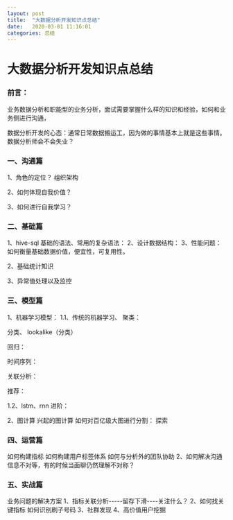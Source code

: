 ```yaml
---
layout: post
title:  "大数据分析开发知识点总结"
date:   2020-03-01 11:16:01
categories: 总结
---
```


# 大数据分析开发知识点总结



### 前言：

业务数据分析和职能型的业务分析，面试需要掌握什么样的知识和经验，如何和业务侧进行沟通，

数据分析开发的心态：通常日常数据搬运工，因为做的事情基本上就是这些事情。
数据分析师会不会失业？

### 一、沟通篇

1、角色的定位？
组织架构

2、如何体现自我价值？


3、如何进行自我学习？


###  二、基础篇

1、hive-sql
基础的语法、常用的复杂语法：
2、设计数据结构：
3、性能问题：如何衡量基础数据价值，便宜性，可复用性。


2、基础统计知识



3、异常值处理以及监控



### 三、模型篇

1、机器学习模型：
1.1、传统的机器学习、
聚类：


分类、
lookalike（分类）

回归：

时间序列：

关联分析：


推荐：

1.2、lstm、rnn
进阶：

2、图计算
兴起的图计算
如何对百亿级大图进行分割： 探索

###  四、运营篇

如何构建指标
如何构建用户标签体系
如何与分析外的团队协助
2、如何解决沟通信息不对等，有的时候当面聊仍然理解不对称？

### 五、实战篇

业务问题的解决方案
1、指标关联分析-----留存下滑----关注什么？
2、如何找关键指标
如何识别刷子号码
3、社群发现
4、高价值用户挖掘
